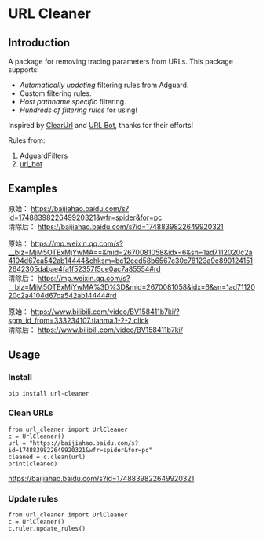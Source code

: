 # URL Cleaner

## Introduction

A package for removing tracing parameters from URLs. This package supports:
- *Automatically updating* filtering rules from Adguard.
- Custom filtering rules.
- *Host pathname specific* filtering.
- *Hundreds of filtering rules* for using!

Inspired by [ClearUrl](https://github.com/ttttmr/ClearUrl) and [URL Bot](https://github.com/yingziwu/url_bot), thanks for their efforts!

Rules from:
1. [AdguardFilters]("https://github.com/AdguardTeam/AdguardFilters/raw/master/TrackParamFilter/sections/")
2. [url_bot]("https://github.com/yingziwu/url_bot/blob/master/src/rules-trackparm.ts")

## Examples

原始： https://baijiahao.baidu.com/s?id=1748839822649920321&wfr=spider&for=pc  
清除后： https://baijiahao.baidu.com/s?id=1748839822649920321

原始： https://mp.weixin.qq.com/s?__biz=MjM5OTExMjYwMA==&mid=2670081058&idx=6&sn=1ad7112020c2a4104d67ca542ab14444&chksm=bc12eed58b6567c30c78123a9e8901241512642305dabae4fa1f52357f5ce0ac7a85554#rd  
清除后： https://mp.weixin.qq.com/s?__biz=MjM5OTExMjYwMA%3D%3D&mid=2670081058&idx=6&sn=1ad7112020c2a4104d67ca542ab14444#rd

原始： https://www.bilibili.com/video/BV158411b7ki/?spm_id_from=333234107.tianma.1-2-2.click  
清除后： https://www.bilibili.com/video/BV158411b7ki/

## Usage

### Install

```
pip install url-cleaner
```

### Clean URLs

```python3
from url_cleaner import UrlCleaner
c = UrlCleaner()
url = "https://baijiahao.baidu.com/s?id=1748839822649920321&wfr=spider&for=pc"
cleaned = c.clean(url)
print(cleaned)
```

https://baijiahao.baidu.com/s?id=1748839822649920321

### Update rules

```python3
from url_cleaner import UrlCleaner
c = UrlCleaner()
c.ruler.update_rules()
```
